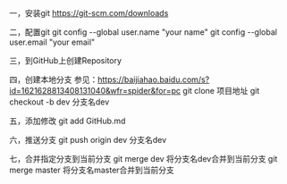 一，安装git
https://git-scm.com/downloads

二，配置git
git config --global user.name "your name"
git config --global user.email "your email"

三，到GitHub上创建Repository


四，创建本地分支
参见：https://baijiahao.baidu.com/s?id=1621628813408131040&wfr=spider&for=pc
git clone 项目地址
git checkout -b dev  分支名dev

五，添加修改
git add GitHub.md

六，推送分支
git push origin dev   分支名dev

七，合并指定分支到当前分支
git merge dev 将分支名dev合并到当前分支 
git merge master 将分支名master合并到当前分支 